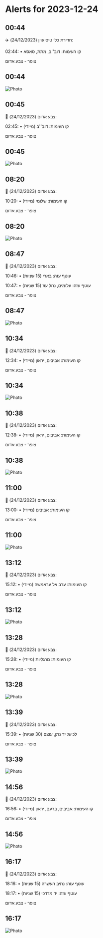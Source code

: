 # Alerts for 2023-12-24

## 00:44

✈️ חדירת כלי טיס עוין (24/12/2023):

02:44:
• קו העימות: דוב''ב, מתת, סאסא 

צופר - צבע אדום

## 00:44

![Photo](images/18558.jpg)

## 00:45

🔴 צבע אדום (24/12/2023):

02:45:
• קו העימות: דוב''ב (מיידי)

צופר - צבע אדום

## 00:45

![Photo](images/18560.jpg)

## 08:20

🔴 צבע אדום (24/12/2023):

10:20:
• קו העימות: שלומי (מיידי)

צופר - צבע אדום

## 08:20

![Photo](images/18562.jpg)

## 08:47

🔴 צבע אדום (24/12/2023):

10:46:
• עוטף עזה: בארי (15 שניות)

10:47:
• עוטף עזה: עלומים, נחל עוז (15 שניות)

צופר - צבע אדום

## 08:47

![Photo](images/18566.jpg)

## 10:34

🔴 צבע אדום (24/12/2023):

12:34:
• קו העימות: אביבים, יראון (מיידי)

צופר - צבע אדום

## 10:34

![Photo](images/18568.jpg)

## 10:38

🔴 צבע אדום (24/12/2023):

12:38:
• קו העימות: אביבים, יראון (מיידי)

צופר - צבע אדום

## 10:38

![Photo](images/18570.jpg)

## 11:00

🔴 צבע אדום (24/12/2023):

13:00:
• קו העימות: אביבים (מיידי)

צופר - צבע אדום

## 11:00

![Photo](images/18572.jpg)

## 13:12

🔴 צבע אדום (24/12/2023):

15:12:
• קו העימות: ערב אל עראמשה (מיידי)

צופר - צבע אדום

## 13:12

![Photo](images/18574.jpg)

## 13:28

🔴 צבע אדום (24/12/2023):

15:28:
• קו העימות: מרגליות (מיידי)

צופר - צבע אדום

## 13:28

![Photo](images/18576.jpg)

## 13:39

🔴 צבע אדום (24/12/2023):

15:39:
• לכיש: יד נתן, עוצם (30 שניות)

צופר - צבע אדום

## 13:39

![Photo](images/18578.jpg)

## 14:56

🔴 צבע אדום (24/12/2023):

16:56:
• קו העימות: אביבים, ברעם, יראון (מיידי)

צופר - צבע אדום

## 14:56

![Photo](images/18580.jpg)

## 16:17

🔴 צבע אדום (24/12/2023):

18:16:
• עוטף עזה: נתיב העשרה (15 שניות)

18:17:
• עוטף עזה: יד מרדכי (15 שניות)

צופר - צבע אדום

## 16:17

![Photo](images/18584.jpg)

